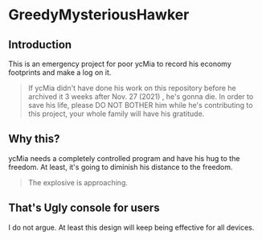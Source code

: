 # GreedyMysteriousHawker

## Introduction
This is an emergency project for poor ycMia to record his economy footprints and make a log on it.

>If ycMia didn't have done his work on this repository before he archived it 3 weeks after Nov. 27 (2021) , he's gonna die. In order to save his life, please DO NOT BOTHER him while he's contributing to this project, your whole family will have his gratitude.

## Why this?
ycMia needs a completely controlled program and have his hug to the freedom. At least, it's going to diminish his distance to the freedom.
>The explosive is approaching.

## That's Ugly console for users
I do not argue. At least this design will keep being effective for all devices.
